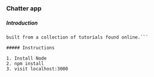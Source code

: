 ### Chatter app

##### Introduction

```This is a node chat web application using Socket.io. The basis of this is
built from a collection of tutorials found online.```

##### Instructions

1. Install Node
2. npm install
3. visit localhost:3000
